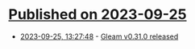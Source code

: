 # [Published on 2023-09-25](index.md)

* [2023-09-25, 13:27:48](https://lobste.rs/s/ovrpwy/gleam_v0_31_0_released) - [Gleam v0.31.0 released](https://gleam.run/news/v0.31-keeping-dependencies-explicit/)
